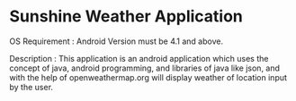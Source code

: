 # Sunshine Weather Application

OS Requirement : Android Version must be 4.1 and above.

Description : This application is an android application which uses the concept of java, android programming, and libraries of java like json, and with the help of openweathermap.org will display weather of location input by the user.

